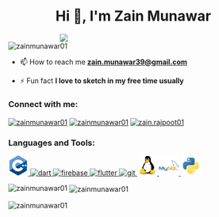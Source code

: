 <h1 align="center">Hi 👋, I'm Zain Munawar</h1>


<img align="right" width="400" src="https://i.pinimg.com/originals/0a/71/d1/0a71d1246e21cd5fb8373af482104aae.gif">


<p align="left"> <img src="https://komarev.com/ghpvc/?username=zainmunawar01&label=Profile%20views&color=0e75b6&style=flat" alt="zainmunawar01" /> </p>

- 📫 How to reach me **zain.munawar39@gmail.com**

- ⚡ Fun fact **I love to sketch in my free time usually**

<h3 align="left">Connect with me:</h3>
<p align="left">
<a href="https://linkedin.com/in/zainmunawar01" target="blank"><img align="center" src="https://raw.githubusercontent.com/rahuldkjain/github-profile-readme-generator/master/src/images/icons/Social/linked-in-alt.svg" alt="zainmunawar01" height="30" width="40" /></a>
<a href="https://fb.com/zainmunawar01" target="blank"><img align="center" src="https://raw.githubusercontent.com/rahuldkjain/github-profile-readme-generator/master/src/images/icons/Social/facebook.svg" alt="zainmunawar01" height="30" width="40" /></a>
<a href="https://instagram.com/zain.rajpoot01" target="blank"><img align="center" src="https://raw.githubusercontent.com/rahuldkjain/github-profile-readme-generator/master/src/images/icons/Social/instagram.svg" alt="zain.rajpoot01" height="30" width="40" /></a>
</p>

<h3 align="left">Languages and Tools:</h3>
<p align="left"> <a href="https://www.w3schools.com/cpp/" target="_blank" rel="noreferrer"> <img src="https://raw.githubusercontent.com/devicons/devicon/master/icons/cplusplus/cplusplus-original.svg" alt="cplusplus" width="40" height="40"/> </a> <a href="https://dart.dev" target="_blank" rel="noreferrer"> <img src="https://www.vectorlogo.zone/logos/dartlang/dartlang-icon.svg" alt="dart" width="40" height="40"/> </a> <a href="https://firebase.google.com/" target="_blank" rel="noreferrer"> <img src="https://www.vectorlogo.zone/logos/firebase/firebase-icon.svg" alt="firebase" width="40" height="40"/> </a> <a href="https://flutter.dev" target="_blank" rel="noreferrer"> <img src="https://www.vectorlogo.zone/logos/flutterio/flutterio-icon.svg" alt="flutter" width="40" height="40"/> </a> <a href="https://git-scm.com/" target="_blank" rel="noreferrer"> <img src="https://www.vectorlogo.zone/logos/git-scm/git-scm-icon.svg" alt="git" width="40" height="40"/> </a> <a href="https://www.linux.org/" target="_blank" rel="noreferrer"> <img src="https://raw.githubusercontent.com/devicons/devicon/master/icons/linux/linux-original.svg" alt="linux" width="40" height="40"/> </a> <a href="https://www.mysql.com/" target="_blank" rel="noreferrer"> <img src="https://raw.githubusercontent.com/devicons/devicon/master/icons/mysql/mysql-original-wordmark.svg" alt="mysql" width="40" height="40"/> </a> <a href="https://www.python.org" target="_blank" rel="noreferrer"> <img src="https://raw.githubusercontent.com/devicons/devicon/master/icons/python/python-original.svg" alt="python" width="40" height="40"/> </a> </p>

<p><img align="left" src="https://github-readme-stats.vercel.app/api/top-langs?username=zainmunawar01&show_icons=true&locale=en&layout=compact" alt="zainmunawar01" /></p>

<p>&nbsp;<img align="center" src="https://github-readme-stats.vercel.app/api?username=zainmunawar01&show_icons=true&locale=en" alt="zainmunawar01" /></p>

<p><img align="center" src="https://github-readme-streak-stats.herokuapp.com/?user=zainmunawar01&" alt="zainmunawar01" /></p>

